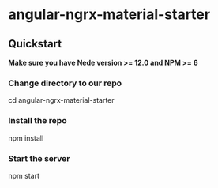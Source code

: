 # angular-ngrx-material-starter
## Quickstart
**Make sure you have Nede version >= 12.0 and NPM >= 6**
### Change directory to our repo
cd angular-ngrx-material-starter
### Install the repo
npm install
### Start the server
npm start

